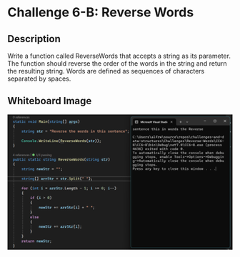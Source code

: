 # Challenge 6-B: Reverse Words

## Description

Write a function called ReverseWords that accepts a string as its parameter. The function should reverse the order of the words in the string and return the resulting string. Words are defined as sequences of characters separated by spaces.

## Whiteboard Image

![Challenge 6-B: Reverse Words](cc6-b.png)
